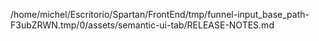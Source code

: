 /home/michel/Escritorio/Spartan/FrontEnd/tmp/funnel-input_base_path-F3ubZRWN.tmp/0/assets/semantic-ui-tab/RELEASE-NOTES.md